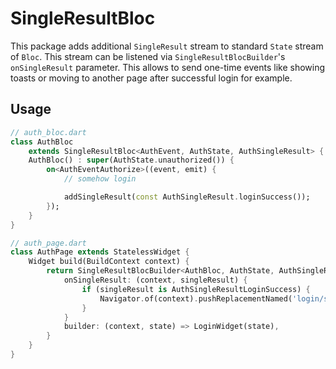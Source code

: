 <!--
This README describes the package. If you publish this package to pub.dev,
this README's contents appear on the landing page for your package.

For information about how to write a good package README, see the guide for
[writing package pages](https://dart.dev/guides/libraries/writing-package-pages).

For general information about developing packages, see the Dart guide for
[creating packages](https://dart.dev/guides/libraries/create-library-packages)
and the Flutter guide for
[developing packages and plugins](https://flutter.dev/developing-packages).
-->

# SingleResultBloc

This package adds additional `SingleResult` stream to standard `State` stream of
`Bloc`. This stream can be listened via `SingleResultBlocBuilder`'s
`onSingleResult` parameter. This allows to send one-time events like showing
toasts or moving to another page after successful login for example.

## Usage

```dart
// auth_bloc.dart
class AuthBloc
    extends SingleResultBloc<AuthEvent, AuthState, AuthSingleResult> {
    AuthBloc() : super(AuthState.unauthorized()) {
        on<AuthEventAuthorize>((event, emit) {
            // somehow login

            addSingleResult(const AuthSingleResult.loginSuccess());
        });
    }
}

// auth_page.dart
class AuthPage extends StatelessWidget {
    Widget build(BuildContext context) {
        return SingleResultBlocBuilder<AuthBloc, AuthState, AuthSingleResult> {
            onSingleResult: (context, singleResult) {
                if (singleResult is AuthSingleResultLoginSuccess) {
                    Navigator.of(context).pushReplacementNamed('login/success');
                }
            }
            builder: (context, state) => LoginWidget(state),
        }
    }
}
```
